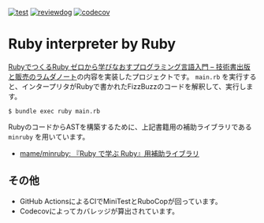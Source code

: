 [![test](https://github.com/okuzawats/ruby-interpreter-by-ruby/actions/workflows/test.yml/badge.svg)](https://github.com/okuzawats/ruby-interpreter-by-ruby/actions/workflows/test.yml)
[![reviewdog](https://github.com/okuzawats/ruby-interpreter-by-ruby/actions/workflows/reviewdog.yml/badge.svg)](https://github.com/okuzawats/ruby-interpreter-by-ruby/actions/workflows/reviewdog.yml)
[![codecov](https://codecov.io/gh/okuzawats/ruby-interpreter-by-ruby/branch/main/graph/badge.svg?token=PGE2C50T14)](https://codecov.io/gh/okuzawats/ruby-interpreter-by-ruby)

# Ruby interpreter by Ruby

[RubyでつくるRuby ゼロから学びなおすプログラミング言語入門 – 技術書出版と販売のラムダノート](https://www.lambdanote.com/products/ruby-ruby)の内容を実装したプロジェクトです。 `main.rb` を実行すると、インタープリタがRubyで書かれたFizzBuzzのコードを解釈して、実行します。

```console
$ bundle exec ruby main.rb
```

RubyのコードからASTを構築するために、上記書籍用の補助ライブラリである `minruby` を用いています。

* [mame/minruby: 『Ruby で学ぶ Ruby』用補助ライブラリ](https://github.com/mame/minruby)

## その他

* GitHub ActionsによるCIでMiniTestとRuboCopが回っています。
* Codecovによってカバレッジが算出されています。
